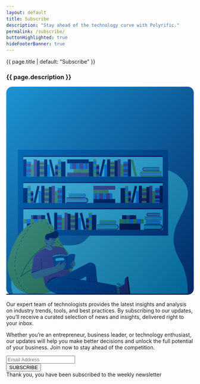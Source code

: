 ```yaml
---
layout: default
title: Subscribe
description: "Stay ahead of the technology curve with Polyrific."
permalink: /subscribe/
buttonHighlighted: true
hideFooterBanner: true
---
```


<div class="subscription">
  <p class="subscription-title">{{ page.title | default: "Subscribe" }}</p>
  <h3 class="subscription-description">{{ page.description }}</h3>
  <div class="subscription-banner">
    <div class="subscription-banner-image">
      <img src="/assets/images/subscription.svg"  alt="banner">
    </div>
    <div class="subscription-banner-text">
      <p>
        Our expert team of technologists provides the latest insights and analysis on industry trends, tools, and best practices. By subscribing to our updates, you’ll receive a curated selection of news and insights, delivered right to your inbox.
      </p>
      <p>
        Whether you’re an entrepreneur, business leader, or technology enthusiast, our updates will help you make better decisions and unlock the full potential of your business. Join now to stay ahead of the competition.
      </p>
      <div class="subscription-box">
        <div class="subscription-box-control">
          <input id="email-id" type="text" class="subscription-box-input" placeholder="Email Address">
          <div id="button-box-id" class="subscription-box-button">
            <button id="subscribe-button-id">SUBSCRIBE</button>
          </div>
        </div>
        <div id="subscribe-error-id" class="subscription-box-validation"></div>
      </div>
    </div>
  </div>
  <div class="g-recaptcha subscription-recaptcha" data-sitekey="{{ site.env.SITE_KEY }}"></div>
  <div id="subscribe-result-id" class="subscription-box-result-success">Thank you, you have been subscribed to the weekly newsletter</div>
</div>

<script src="/js/subscribe.js"></script>
<link rel="stylesheet" href="/assets/css/subscription.css">

<script>
window.siteKey = "{{ site.env.SITE_KEY }}";
window.apiUrl = "{{ site.env.API_URL }}";
</script>